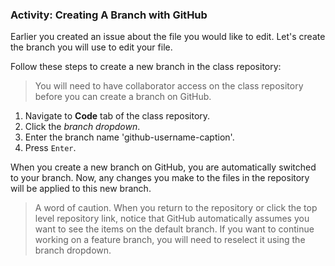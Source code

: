 ### Activity: Creating A Branch with GitHub

Earlier you created an issue about the file you would like to edit. Let's create the branch you will use to edit your file.

Follow these steps to create a new branch in the class repository:

> You will need to have collaborator access on the class repository before you can create a branch on GitHub.

1. Navigate to **Code** tab of the class repository.
1. Click the *branch dropdown*.
1. Enter the branch name 'github-username-caption'.
1. Press `Enter`.

When you create a new branch on GitHub, you are automatically switched to your branch. Now, any changes you make to the files in the repository will be applied to this new branch.

> A word of caution. When you return to the repository or click the top level repository link, notice that GitHub automatically assumes you want to see the items on the default branch. If you want to continue working on a feature branch, you will need to reselect it using the branch dropdown.
